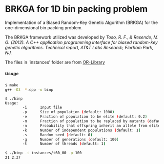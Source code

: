 BRKGA for 1D bin packing problem
==========

Implementation of a Biased Random-Key Genetic Algorithm (BRKGA) for the one-dimensional bin packing problem.

The BRKGA framework utilized was developed by
_Toso, R. F., & Resende, M. G. (2012). A C++ application programming interface for biased random-key genetic algorithms. Technical report, AT&T Labs Research, Florham Park, NJ._

The files in 'instances' folder are from [OR-Library](http://people.brunel.ac.uk/~mastjjb/jeb/orlib/binpackinfo.html)


##### Usage
```bash
$ make
g++ -O3  *.cpp -o binp

$ ./binp
Usage:
        -i      Input file
        -p      Size of population (default: 1000)
        -e      Fraction of population to be elite (default: 0.2)
        -m      Fraction of population to be replaced by mutants (default: 0.1)
        -n      Probability that offspring inherit an allele from elite parent (default: 0.7)
        -k      Number of independent populations (default: 1)
        -s      Random seed (default: 0)
        -g      Number of generations (default: 100)
        -t      Number of threads (default: 1)
        
$ ./binp -i instances/t60_00 -p 100
21 2.37
```
